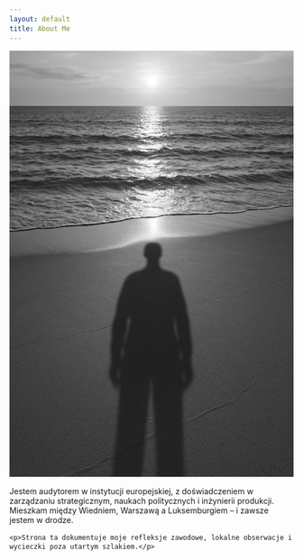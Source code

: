 ```yaml
---
layout: default
title: About Me
---
```


<div class="about-wrapper">
  <div class="about-photo">
    <img src="/assets/images/about.jpg" alt="Portrait of Piotr Senator">
  </div>
  <div class="about-text">
    <p>Jestem audytorem w instytucji europejskiej, z doświadczeniem w zarządzaniu strategicznym, naukach politycznych i inżynierii produkcji.  
    Mieszkam między Wiedniem, Warszawą a Luksemburgiem – i zawsze jestem w drodze.</p>

    <p>Strona ta dokumentuje moje refleksje zawodowe, lokalne obserwacje i wycieczki poza utartym szlakiem.</p>
  </div>
</div>
